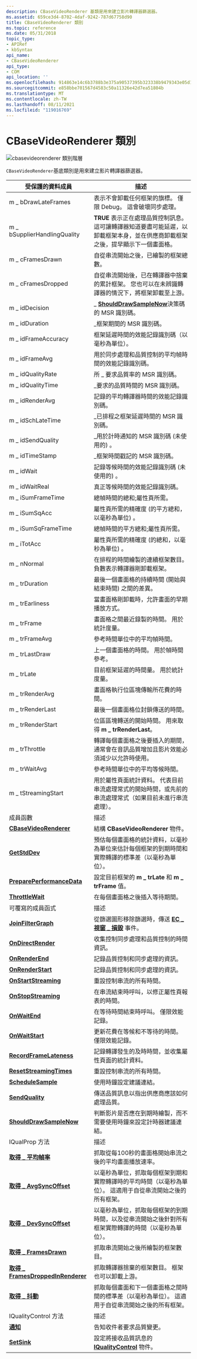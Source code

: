 ```yaml
---
description: CBaseVideoRenderer 基類是用來建立影片轉譯器篩選器。
ms.assetid: 659ce3d4-8702-4daf-9242-787d67758d90
title: CBaseVideoRenderer 類別
ms.topic: reference
ms.date: 05/31/2018
topic_type:
- APIRef
- kbSyntax
api_name:
- CBaseVideoRenderer
api_type:
- COM
api_location: ''
ms.openlocfilehash: 914863e14c6b3788b3e375a90537395b323338b9479343e05d1ec0c4fc8c3326
ms.sourcegitcommit: e858bbe701567d4583c50a11326e42d7ea51804b
ms.translationtype: MT
ms.contentlocale: zh-TW
ms.lasthandoff: 08/11/2021
ms.locfileid: "119016769"
---
```

# <a name="cbasevideorenderer-class"></a>CBaseVideoRenderer 類別

![cbasevideorenderer 類別階層](images/rbase03.png)

`CBaseVideoRenderer`基底類別是用來建立影片轉譯器篩選器。



| 受保護的資料成員                                                                 | 描述                                                                                                                                                                                                                          |
|----------------------------------------------------------------------------------------|--------------------------------------------------------------------------------------------------------------------------------------------------------------------------------------------------------------------------------------|
| m \_ bDrawLateFrames                                                                     | 表示不會卸載任何框架的旗標。 僅限 Debug。 這會破壞同步處理。                                                                                                                                          |
| m \_ bSupplierHandlingQuality                                                            | **TRUE** 表示正在處理品質控制訊息。 這可讓轉譯器知道要盡可能延遲，以卸載框架本身，並在供應商卸載框架之後，提早顯示下一個畫面格。 |
| m \_ cFramesDrawn                                                                        | 自從串流開始之後，已繪製的框架總數。                                                                                                                                                                 |
| m \_ cFramesDropped                                                                      | 自從串流開始後，已在轉譯器中捨棄的累計框架。 您也可以在未辨識轉譯器的情況下，將框架卸載至上游。                                                                         |
| m \_ idDecision                                                                          | \_ [**ShouldDrawSampleNow**](cbasevideorenderer-shoulddrawsamplenow.md)決策碼的 MSR 識別碼。                                                                                                                              |
| m \_ idDuration                                                                          | \_框架期間的 MSR 識別碼。                                                                                                                                                                                                 |
| m \_ idFrameAccuracy                                                                     | 框架延遲時間的效能記錄識別碼（以毫秒為單位）。                                                                                                                                                     |
| m \_ idFrameAvg                                                                          | 用於同步處理和品質控制的平均幀時間的效能記錄識別碼。                                                                                                                          |
| m \_ idQualityRate                                                                       | 所 \_ 要求品質率的 MSR 識別碼。                                                                                                                                                                                              |
| m \_ idQualityTime                                                                       | \_要求的品質時間的 MSR 識別碼。                                                                                                                                                                                              |
| m \_ idRenderAvg                                                                         | 記錄的平均轉譯器時間的效能記錄識別碼。                                                                                                                                                                   |
| m \_ idSchLateTime                                                                       | \_已排程之框架延遲時間的 MSR 識別碼。                                                                                                                                                                                   |
| m \_ idSendQuality                                                                       | \_用於計時通知的 MSR 識別碼 (未使用的) 。                                                                                                                                                                                       |
| m \_ idTimeStamp                                                                         | \_框架時間戳記的 MSR 識別碼。                                                                                                                                                                                                      |
| m \_ idWait                                                                              | 記錄等候時間的效能記錄識別碼 (未使用的) 。                                                                                                                                                                      |
| m \_ idWaitReal                                                                          | 真正等候時間的效能記錄識別碼。                                                                                                                                                                                   |
| m \_ iSumFrameTime                                                                       | 總幀時間的總和;屬性頁所需。                                                                                                                                                                           |
| m \_ iSumSqAcc                                                                           | 屬性頁所需的精確度 (的平方總和，以毫秒為單位) 。                                                                                                                                                 |
| m \_ iSumSqFrameTime                                                                     | 總幀時間的平方總和;屬性頁所需。                                                                                                                                                                |
| m \_ iTotAcc                                                                             | 屬性頁所需的精確度 (的總和，以毫秒為單位) 。                                                                                                                                                                |
| m \_ nNormal                                                                             | 在排程的時間繪製的連續框架數目。 負數表示轉譯器剛卸載框架。                                                                                          |
| m \_ trDuration                                                                          | 最後一個畫面格的持續時間 (開始與結束時間) 之間的差異。                                                                                                                                                             |
| m \_ trEarliness                                                                         | 當畫面格剛卸載時，允許畫面的早期播放方式。                                                                                                                                                        |
| m \_ trFrame                                                                             | 畫面格之間最近錄製的時間。 用於統計度量。                                                                                                                                                        |
| m \_ trFrameAvg                                                                          | 參考時間單位中的平均幀時間。                                                                                                                                                                                     |
| m \_ trLastDraw                                                                          | 上一個畫面格的時間。 用於幀時間參考。                                                                                                                                                                         |
| m \_ trLate                                                                              | 目前框架延遲的時間量。 用於統計度量。                                                                                                                                                    |
| m \_ trRenderAvg                                                                         | 畫面格執行位區塊傳輸所花費的時間。                                                                                                                                                                       |
| m \_ trRenderLast                                                                        | 最後一個畫面格位封鎖傳送的時間。                                                                                                                                                                                          |
| m \_ trRenderStart                                                                       | 位區區塊轉送的開始時間。 用來取得 **m \_ trRenderLast**。                                                                                                                                                                |
| m \_ trThrottle                                                                          | 轉譯每個畫面格之後要插入的期間，通常會在音訊品質增加且影片效能必須減少以允許時使用。                                                                             |
| m \_ trWaitAvg                                                                           | 參考時間單位中的平均等候時間。                                                                                                                                                                                           |
| m \_ tStreamingStart                                                                     | 用於屬性頁面統計資料。 代表目前串流處理常式的開始時間，或先前的串流處理常式（如果目前未進行串流處理）。                                                                          |
| 成員函數                                                                       | 描述                                                                                                                                                                                                                          |
| [**CBaseVideoRenderer**](cbasevideorenderer-cbasevideorenderer.md)                    | 結構 **CBaseVideoRenderer** 物件。                                                                                                                                                                                          |
| [**GetStdDev**](cbasevideorenderer-getstddev.md)                                      | 預估每個畫面格的統計資料，以毫秒為單位來估計每個框架的到期時間和實際轉譯的標準差（以毫秒為單位）。                                                                                          |
| [**PreparePerformanceData**](cbasevideorenderer-prepareperformancedata.md)            | 設定目前框架的 **m \_ trLate** 和 **m \_ trFrame** 值。                                                                                                                                                               |
| [**ThrottleWait**](cbasevideorenderer-throttlewait.md)                                | 在每個畫面格之後插入等待期間。                                                                                                                                                                                              |
| 可覆寫的成員函式                                                           | 描述                                                                                                                                                                                                                          |
| [**JoinFilterGraph**](cbasevideorenderer-joinfiltergraph.md)                          | 從篩選圖形移除篩選時，傳送 [**EC \_ 視窗 \_ 損毀**](ec-window-destroyed.md) 事件。                                                                                                                    |
| [**OnDirectRender**](cbasevideorenderer-ondirectrender.md)                            | 收集控制同步處理和品質控制的時間資訊。                                                                                                                                                       |
| [**OnRenderEnd**](cbasevideorenderer-onrenderend.md)                                  | 記錄品質控制和同步處理的資訊。                                                                                                                                                                         |
| [**OnRenderStart**](cbasevideorenderer-onrenderstart.md)                              | 記錄品質控制和同步處理的資訊。                                                                                                                                                                         |
| [**OnStartStreaming**](cbasevideorenderer-onstartstreaming.md)                        | 重設控制串流的所有時間。                                                                                                                                                                                             |
| [**OnStopStreaming**](cbasevideorenderer-onstopstreaming.md)                          | 在串流結束時呼叫，以修正屬性頁報表的時間。                                                                                                                                                            |
| [**OnWaitEnd**](cbasevideorenderer-onwaitend.md)                                      | 在等待時間結束時呼叫。 僅限效能記錄。                                                                                                                                                                              |
| [**OnWaitStart**](cbasevideorenderer-onwaitstart.md)                                  | 更新花費在等候和不等待的時間。 僅限效能記錄。                                                                                                                                                               |
| [**RecordFrameLateness**](cbasevideorenderer-recordframelateness.md)                  | 記錄轉譯發生的及時時間，並收集屬性頁面的統計資料。                                                                                                                                              |
| [**ResetStreamingTimes**](cbasevideorenderer-resetstreamingtimes.md)                  | 重設控制串流的所有時間。                                                                                                                                                                                         |
| [**ScheduleSample**](cbasevideorenderer-schedulesample.md)                            | 使用時鐘設定建議連結。                                                                                                                                                                                               |
| [**SendQuality**](cbasevideorenderer-sendquality.md)                                  | 傳送品質訊息以指出供應商應該如何處理品質。                                                                                                                                                       |
| [**ShouldDrawSampleNow**](cbasevideorenderer-shoulddrawsamplenow.md)                  | 判斷影片是否應在到期時繪製，而不需要使用時鐘來設定計時器建議連結。                                                                                                                          |
| IQualProp 方法                                                                      | 描述                                                                                                                                                                                                                          |
| [**取得 \_ 平均幀率**](cbasevideorenderer-get-avgframerate.md)                      | 抓取從每100秒的畫面格開始串流之後的平均畫面播放速率。                                                                                                                                                  |
| [**取得 \_ AvgSyncOffset**](cbasevideorenderer-get-avgsyncoffset.md)                     | 以毫秒為單位，抓取每個框架到期和實際轉譯時的平均時間（以毫秒為單位）。 這適用于自從串流開始之後的所有框架。                                                             |
| [**取得 \_ DevSyncOffset**](cbasevideorenderer-get-devsyncoffset.md)                     | 以毫秒為單位，抓取每個框架的到期時間，以及從串流開始之後針對所有框架實際轉譯的時間（以毫秒為單位）。                                                               |
| [**取得 \_ FramesDrawn**](cbasevideorenderer-get-framesdrawn.md)                         | 抓取串流開始之後所繪製的框架數目。                                                                                                                                                                        |
| [**取得 \_ FramesDroppedInRenderer**](cbasevideorenderer-get-framesdroppedinrenderer.md) | 抓取轉譯器捨棄的框架數目。 框架也可以卸載上游。                                                                                                                                         |
| [**取得 \_ 抖動**](cbasevideorenderer-get-jitter.md)                                   | 抓取每個畫面和下一個畫面格之間時間的標準差（以毫秒為單位）。 這適用于自從串流開始之後的所有框架。                                                                                    |
| IQualityControl 方法                                                                | 描述                                                                                                                                                                                                                          |
| [**通知**](cbasevideorenderer-notify.md)                                            | 告知收件者要求品質變更。                                                                                                                                                                           |
| [**SetSink**](cbasevideorenderer-setsink.md)                                          | 設定將接收品質訊息的 [**IQualityControl**](/windows/desktop/api/Strmif/nn-strmif-iqualitycontrol) 物件。                                                                                                                                       |



 

 

 



